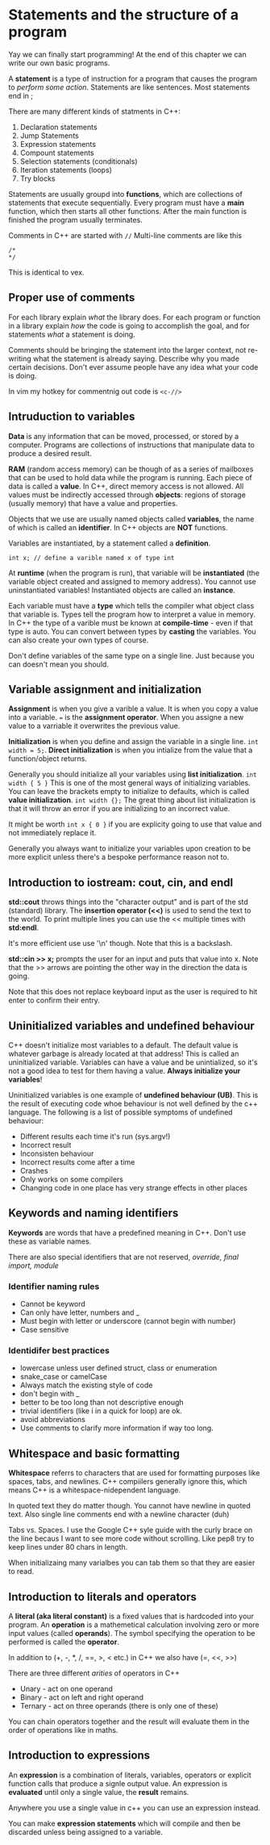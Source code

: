 # Statements and the structure of a program

Yay we can finally start programming! At the end of this chapter we can write our own basic programs. 

A **statement** is a type of instruction for a program that causes the program to *perform some action*. Statements are like sentences. Most statements end in ;

There are many different kinds of statments in C++:

1. Declaration statements
2. Jump Statements
3. Expression statements
4. Compount statements
5. Selection statements (conditionals)
6. Iteration statements (loops)
7. Try blocks

Statements are usually groupd into **functions**, which are collections of statements that execute sequentially. Every program must have a **main** function, which then starts all other functions. After the main function is finished the program usually terminates. 

Comments in C++ are started with ```//```
Multi-line comments are like this 

```
/*
*/
```

This is identical to vex. 

## Proper use of comments
For each library explain *what* the library does. For each program or function in a library explain *how* the code is going to accomplish the goal, and for statements *what* a statement is doing. 

Comments should be bringing the statement into the larger context, not re-writing what the statement is already saying. Describe why you made certain decisions. Don't ever assume people have any idea what your code is doing. 

In vim my hotkey for commentnig out code is ```<c-//>```

## Intruduction to variables

**Data** is any information that can be moved, processed, or stored by a computer. Programs are collections of instructions that manipulate data to produce a desired result. 

**RAM** (random access memory) can be though of as a series of mailboxes that can be used to hold data while the program is running. Each piece of data is called a **value**. In C++, direct memory access is not allowed. All values must be indirectly accessed through **objects**: regions of storage (usually memory) that have a value and properties. 

Objects that we use are usually named objects called **variables**, the name of which is called an **identifier**. In C++ objects are **NOT** functions. 

Variables are instantiated, by a statement called a **definition**. 

```int x; // define a varible named x of type int```

At **runtime** (when the program is run), that variable will be **instantiated** (the variable object created and assigned to memory address). You cannot use uninstantiated variables! Instantiated objects are called an **instance**.

Each variable must have a **type** which tells the compiler what object class that variable is. Types tell the program how to interpret a value in memory. In C++ the type of a varible must be known at **compile-time** - even if that type is auto. You can convert between types by **casting** the variables. You can also create your own types of course. 

Don't define variables of the same type on a single line. Just because you can doesn't mean you should.

## Variable assignment and initialization

**Assignment** is when you give a varible a value. It is when you copy a value into a variable. ```=``` is the **assignment operator**. When you assigne a new value to a varriable it overwrites the previous value. 

**Initialization** is when you define and assign the variable in a single line. ```int width = 5;```. **Direct initialization** is when you intialize from the value that a function/object returns. 

Generally you should initialize all your variables using **list initialization**. ```int width { 5 }``` This is one of the most general ways of initializing variables. You can leave the brackets empty to initialize to defaults, which is called **value initialization**. ```int width {};``` The great thing about list initialization is that it will throw an error if you are initializing to an incorrect value. 

It might be worth ```int x { 0 }``` if you are explicity going to use that value and not immediately replace it.

Generally you always want to initialize your variables upon creation to be more explicit unless there's a bespoke performance reason not to.

## Introduction to iostream: cout, cin, and endl

**std::cout** throws things into the "character output" and is part of the std (standard) library. The **insertion operator (<<)** is used to send the text to the world. To print multiple lines you can use the << multiple times with **std:endl**.

It's more efficient use use '\n' though. Note that this is a backslash. 

**std::cin >> x;** prompts the user for an input and puts that value into x. Note that the >> arrows are pointing the other way in the direction the data is going.  

Note that this does not replace keyboard input as the user is required to hit enter to confirm their entry. 

## Uninitialized variables and undefined behaviour

C++ doesn't initialize most variables to a default. The default value is whatever garbage is already located at that address! This is called an uninitialized variable. Variables can have a value and be unintialized, so it's not a good idea to test for them having a value. **Always initialize your variables**!

Uninitialized variables is one example of **undefined behaviour (UB)**. This is the result of executing code whoe behaviour is not well defined by the c++ language. The following is a list of possible symptoms of undefined behaviour:

* Different results each time it's run (sys.argv!)
* Incorrect result
* Inconsisten behaviour
* Incorrect results come after a time
* Crashes
* Only works on some compilers
* Changing code in one place has very strange effects in other places

## Keywords and naming identifiers

**Keywords** are words that have a predefined meaning in C++. Don't use these as variable names. 

There are also special identifiers that are not reserved, *override, final import, module*

### Identifier naming rules

* Cannot be keyword
* Can only have letter, numbers and _
* Must begin with letter or underscore (cannot begin with number)
* Case sensitive 

### Identidifer best practices

* lowercase unless user defined struct, class or enumeration
* snake_case or camelCase
* Always match the existing style of code
* don't begin with _
* better to be too long than not descriptive enough
* trivial identifiers (like i in a quick for loop) are ok.
* avoid abbreviations
* Use comments to clarify more information if way too long.

## Whitespace and basic formatting

**Whitespace** referrs to characters that are used for formatting purposes like spaces, tabs, and newlines. C++ compiilers generally ignore this, which means C++ is a whitespace-nidependent language. 

In quoted text they do matter though. You cannot have newline in quoted text. Also single line comments end with a newline character (duh)

Tabs vs. Spaces. I use the Google C++ syle guide with the curly brace on the line becaus I want to see more code without scrolling. Like pep8 try to keep lines under 80 chars in length.

When initializaing many varialbes you can tab them so that they are easier to read. 

## Introduction to literals and operators

A **literal (aka literal constant)** is a fixed values that is hardcoded into your program. An **operation** is a mathemetical calculation involving zero or more input values (called **operands**). The symbol specifying the operation to be performed is called the **operator**. 

In addition to (+, -, *, /, ==, >, < etc.) in C++ we also have (=, <<, >>)

There are three different *arities* of operators in C++
* Unary - act on one operand
* Binary - act on left and right operand
* Ternary - act on three operands (there is only one of these)

You can chain operators together and the result will evaluate them in the order of operations like in maths.

## Introduction to expressions

An **expression** is a combination of literals, variables, operators or explicit function calls that produce a signle output value. An expression is **evaluated** until only a single value, the **result** remains. 

Anywhere you use a single value in c++ you can use an expression instead.

You can make **expression statements** which will compile and then be discarded unless being assigned to a variable. 

